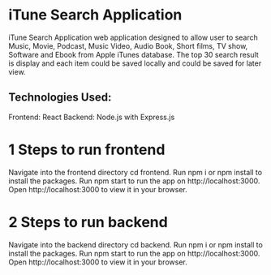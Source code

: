 
# iTune Search Application

iTune Search Application web application designed to allow user to search Music, Movie, Podcast, Music Video, Audio Book, Short films, TV show, Software and Ebook from Apple iTunes database.
The top 30 search result is display and each item could be saved locally and could be saved for later view.

## Technologies Used:
Frontend: React
Backend: Node.js with Express.js

# 1 Steps to run frontend
Navigate into the frontend directory cd frontend.
Run npm i or npm install to install the packages.
Run npm start to run the app on http://localhost:3000.
Open http://localhost:3000 to view it in your browser.

# 2 Steps to run backend
Navigate into the backend directory cd backend.
Run npm i or npm install to install the packages.
Run npm start to run the app on http://localhost:3000.
Open http://localhost:3000 to view it in your browser.
